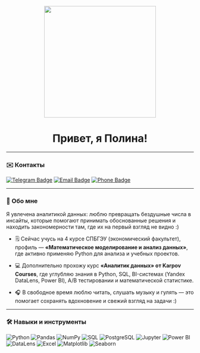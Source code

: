 <p align="center">
  <img src="https://media.giphy.com/media/JIX9t2j0ZTN9S/giphy.gif" width="300" />
</p>

<h1 align="center">Привет, я Полина!</h1>

---

### ✉️ Контакты

[![Telegram Badge](https://img.shields.io/badge/-Telegram-2CA5E0?style=for-the-badge&logo=telegram&logoColor=white)](https://t.me/avvpolina)
[![Email Badge](https://img.shields.io/badge/-Почта-D14836?style=for-the-badge&logo=microsoft-outlook&logoColor=white)](mailto:averyanovapolina@outlook.com)
[![Phone Badge](https://img.shields.io/badge/-Телефон-25D366?style=for-the-badge&logo=whatsapp&logoColor=white)](tel:+79650448435)

---

### 🪷 Обо мне

Я увлечена аналитикой данных: люблю превращать бездушные числа в инсайты, которые помогают принимать обоснованные решения и находить закономерности там, где их на первый взгляд не видно :) 

* 🗒️ Сейчас учусь на 4 курсе СПБГЭУ (экономический факультет), профиль — **«Математическое моделирование и анализ данных»**, где активно применяю Python для анализа и учебных проектов.

* 💻 Дополнительно прохожу курс **«Аналитик данных» от Karpov Courses**, где углубляю знания в Python, SQL, BI-системах (Yandex DataLens, Power BI), A/B тестировании и математической статистике.

* 🎧 В свободное время люблю читать, слушать музыку и гулять — это помогает сохранять вдохновение и свежий взгляд на задачи :)

---

### 🛠️ Навыки и инструменты

![Python](https://img.shields.io/badge/-Python-3776AB?style=for-the-badge&logo=python&logoColor=white)
![Pandas](https://img.shields.io/badge/-Pandas-150458?style=for-the-badge&logo=pandas&logoColor=white)
![NumPy](https://img.shields.io/badge/-NumPy-013243?style=for-the-badge&logo=numpy&logoColor=white)
![SQL](https://img.shields.io/badge/-SQL-4479A1?style=for-the-badge&logo=mysql&logoColor=white)
![PostgreSQL](https://img.shields.io/badge/-PostgreSQL-336791?style=for-the-badge&logo=postgresql&logoColor=white)
![Jupyter](https://img.shields.io/badge/-Jupyter-F37626?style=for-the-badge&logo=jupyter&logoColor=white)
![Power BI](https://img.shields.io/badge/-Power%20BI-F2C811?style=for-the-badge&logo=powerbi&logoColor=black)
![DataLens](https://img.shields.io/badge/-DataLens-000000?style=for-the-badge&logo=yandex&logoColor=white)
![Excel](https://img.shields.io/badge/-Excel-217346?style=for-the-badge&logo=microsoft-excel&logoColor=white)
![Matplotlib](https://img.shields.io/badge/-Matplotlib-11557C?style=for-the-badge&logo=matplotlib&logoColor=white)
![Seaborn](https://img.shields.io/badge/-Seaborn-0C2233?style=for-the-badge&logoColor=white)
